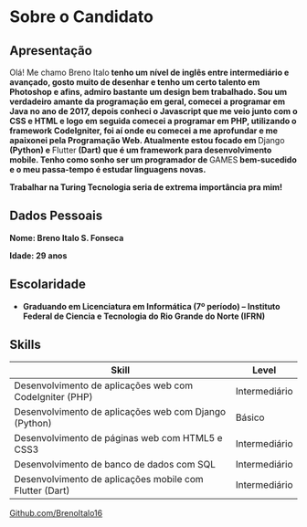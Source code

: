 <h1>Sobre o Candidato</h1>
<h2>Apresentação</h2>
<p> Olá! Me chamo </b>Breno Italo<b> tenho um nível de inglês entre intermediário e avançado, gosto muito de desenhar e tenho um certo talento em Photoshop e afins, admiro bastante um design bem trabalhado. Sou um verdadeiro amante da programação em geral, comecei a programar em Java no ano de 2017, depois conheci o Javascript que me veio junto com o CSS e HTML e logo em seguida comecei a programar em PHP, utilizando o framework CodeIgniter, foi aí onde eu comecei a me aprofundar e me apaixonei pela Programação Web. Atualmente estou focado em </b>Django<b> (Python) e </b>Flutter<b> (Dart) que é um framework para desenvolvimento mobile. Tenho como sonho ser um programador de </b>GAMES<b> bem-sucedido e o meu passa-tempo é estudar linguagens novas.</p>
</p>Trabalhar na Turing Tecnologia seria de extrema importância pra mim!<p>
<h2>Dados Pessoais</h2>
<p><b>Nome</b>: Breno Italo S. Fonseca</p>
<p><b>Idade</b>: 29 anos</p>
<h2>Escolaridade</h2>
  <ul>
    <li>Graduando em Licenciatura em Informática (7º período) – Instituto Federal de Ciencia e Tecnologia do Rio Grande do Norte (IFRN)</li>
  </ul>
<h2>Skills</h2>
<table>
  <thead>
    <tr>
      <th>Skill</th>
      <th>Level</th>
    </tr>
  </thead>
  <tbody>
    <tr>
      <td>Desenvolvimento de aplicações web com CodeIgniter (PHP)</td>
      <td>Intermediário</td>
    </tr>
    <tr>
      <td>Desenvolvimento de aplicações web com Django (Python)</td>
      <td>Básico</td>
    </tr>
    <tr>
      <td>Desenvolvimento de páginas web com HTML5 e CSS3</td>
      <td>Intermediário</td>
    </tr>
    <tr>
      <td>Desenvolvimento de banco de dados com SQL</td>
      <td>Intermediário</td>
    </tr>
    <tr>
      <td>Desenvolvimento de aplicações mobile com Flutter (Dart)</td>
      <td>Intermediário</td>
    </tr>
  </tbody>
</table>
<a href="https://github.com/BrenoItalo16"></b>Github.com/BrenoItalo16<b></a>
